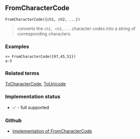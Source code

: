 ## FromCharacterCode

```
FromCharacterCode({ch1, ch2, ...})
```

> converts the `ch1, ch2,...` character codes into a string of corresponding characters.

 
### Examples

```
>> FromCharacterCode({97,45,51})
a-3
```

### Related terms 
[ToCharacterCode](ToCharacterCode.md), [ToUnicode](ToUnicode.md)

### Implementation status

* &#x2705; - full supported

### Github

* [Implementation of FromCharacterCode](https://github.com/axkr/symja_android_library/blob/master/symja_android_library/matheclipse-core/src/main/java/org/matheclipse/core/builtin/StringFunctions.java#L527) 

